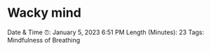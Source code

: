 # Wacky mind

Date & Time ⏰: January 5, 2023 6:51 PM
Length (Minutes): 23
Tags: Mindfulness of Breathing